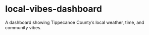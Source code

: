 # local-vibes-dashboard
A dashboard showing Tippecanoe County’s local weather, time, and community vibes.
